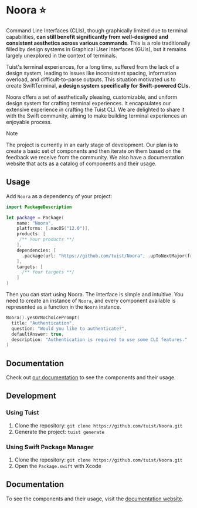 # Noora ⭐️

Command Line Interfaces (CLIs), though graphically limited due to terminal capabilities, **can still benefit significantly from well-designed and consistent aesthetics across various commands**. This is a role traditionally filled by design systems in Graphical User Interfaces (GUIs), but it remains largely unexplored in the context of terminals.

Tuist's terminal experiences, for a long time, suffered from the lack of a design system, leading to issues like inconsistent spacing, information overload, and difficult-to-parse outputs. This situation motivated us to create SwiftTerminal, **a design system specifically for Swift-powered CLIs.**

Noora offers a set of aesthetically pleasing, customizable, and uniform design system for crafting terminal experiences. It encapsulates our extensive experience in crafting the Tuist CLI. We are delighted to share it with the Swift community, aiming to make building terminal experiences an enjoyable process.

> [!NOTE]
> The project is currently in an early stage of development. Our plan is to create a basic set of components and then iterate on them based on the feedback we receive from the community. We also have a documentation website that acts as a catalog of components and their usage.

## Usage

Add `Noora` as a dependency of your project:

```swift
import PackageDescription

let package = Package(
    name: "Noora",
    platforms: [.macOS("12.0")],
    products: [
     /** Your products **/
    ],
    dependencies: [
      .package(url: "https://github.com/tuist/Noora", .upToNextMajor(from: "0.15.0")),
    ],
    targets: [
      /** Your targets **/
    ]
)
```

Then you can start using Noora. The interface is simple and intuitive.
You need to create an instance of `Noora`, and every component available is represented as a function in the `Noora` instance.

```swift
Noora().yesOrNoChoicePrompt(
  title: "Authentication",
  question: "Would you like to authenticate?",
  defaultAnswer: true,
  description: "Authentication is required to use some CLI features."
)
```

## Documentation

Check out [our documentation](https://noora.tuist.dev) to see the components and their usage.

## Development

### Using Tuist

1. Clone the repository: `git clone https://github.com/tuist/Noora.git`
2. Generate the project: `tuist generate`


### Using Swift Package Manager

1. Clone the repository: `git clone https://github.com/tuist/Noora.git`
2. Open the `Package.swift` with Xcode

## Documentation

To see the components and their usage, visit the [documentation website](https://noora.tuist.dev/).
